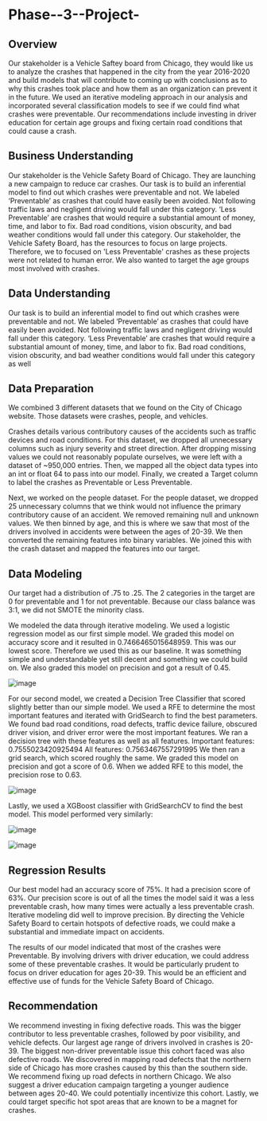 # Phase--3--Project-
## Overview
Our stakeholder is a Vehicle Saftey board from Chicago, they would like us to analyze the crashes that happened in the city from the year 2016-2020 and build models that will contribute to coming up with conclusions as to why this crashes took place and how them as an organization can prevent it in the future. We used an iterative modeling approach in our analysis and incorporated several classification models to see if we could find what crashes were preventable. Our recommendations include investing in driver education for certain age groups and fixing certain road conditions that could cause a crash.

## Business Understanding
Our stakeholder is the Vehicle Safety Board of Chicago. They are launching a new campaign to reduce car crashes. Our task is to build an inferential model to find out which crashes were preventable and not. We labeled ‘Preventable’ as crashes that could have easily been avoided. Not following traffic laws and negligent driving would fall under this category. ‘Less Preventable’ are crashes that would require a substantial amount of money, time, and labor to fix. Bad road conditions, vision obscurity, and bad weather conditions would fall under this category.
Our stakeholder, the Vehicle Safety Board, has the resources to focus on large projects. Therefore, we to focused on 'Less Preventable' crashes as these projects were not related to human error. We also wanted to target the age groups most involved with crashes.


## Data Understanding
Our task is to build an inferential model to find out which crashes were preventable and not. We labeled ‘Preventable’ as crashes that could have easily been avoided. Not following traffic laws and negligent driving would fall under this category. ‘Less Preventable’ are crashes that would require a substantial amount of money, time, and labor to fix. Bad road conditions, vision obscurity, and bad weather conditions would fall under this category as well

## Data Preparation
We combined 3 different datasets that we found on the City of Chicago website. Those datasets were crashes, people, and vehicles.

Crashes details various contributory causes of the accidents such as traffic devices and road conditions. For this dataset, we dropped all unnecessary columns such as injury severity and street direction. After dropping missing values we could not reasonably populate ourselves, we were left with a dataset of ~950,000 entries. Then, we mapped all the object data types into an int or float 64 to pass into our model. Finally, we created a Target column to label the crashes as Preventable or Less Preventable.

Next, we worked on the people dataset. For the people dataset, we dropped 25 unnecessary columns that we think would not influence the primary contributory cause of an accident. We removed remaining null and unknown values. We then binned by age, and this is where we saw that most of the drivers involved in accidents were between the ages of 20-39. We then converted the remaining features into binary variables. We joined this with the crash dataset and mapped the features into our target.

## Data Modeling

Our target had a distribution of .75 to .25. The 2 categories in the target are 0 for preventable and 1 for not preventable. Because our class balance was 3:1, we did not SMOTE the minority class.

We modeled the data through iterative modeling. We used a logistic regression model as our first simple model.
We graded this model on accuracy score and it resulted in 0.7466465015648959. This was our lowest score. Therefore we used this as our baseline. It was something simple and understandable yet still decent and something we could build on. We also graded this model on precision and got a result of 0.45.

![image](https://user-images.githubusercontent.com/91674285/182030758-760c230c-47f8-4244-b091-7b572e7879a6.png)

For our second model, we created a Decision Tree Classifier that scored slightly better than our simple model. We used a RFE to determine the most important features and iterated with GridSearch to find the best parameters. We found bad road conditions, road defects, traffic device failure, obscured driver vision, and driver error were the most important features. We ran a decision tree with these features as well as all features. Important features: 0.7555023420925494 All features: 0.7563467557291995 We then ran a grid search, which scored roughly the same. We graded this model on precision and got a score of 0.6. When we added RFE to this model, the precision rose to 0.63.

![image](https://user-images.githubusercontent.com/91674285/182030785-77b23182-7753-475c-963f-33069292db24.png)

Lastly, we used a XGBoost classifier with GridSearchCV to find the best model. This model performed very similarly:

![image](https://user-images.githubusercontent.com/91674285/182030835-da16dc6a-f5aa-4284-ba48-284e1391a21c.png)

![image](https://user-images.githubusercontent.com/91674285/182030844-22b57791-994b-4777-82d8-0b2716147e70.png)

## Regression Results
Our best model had an accuracy score of 75%. It had a precision score of 63%. Our precision score is out of all the times the model said it was a less preventable crash, how many times were actually a less preventable crash. Iterative modeling did well to improve precision. By directing the Vehicle Safety Board to certain hotspots of defective roads, we could make a substantial and immediate impact on accidents.

The results of our model indicated that most of the crashes were Preventable. By involving drivers with driver education, we could address some of these preventable crashes. It would be particularly prudent to focus on driver education for ages 20-39. This would be an efficient and effective use of funds for the Vehicle Safety Board of Chicago.

## Recommendation

We recommend investing in fixing defective roads. This was the bigger contributor to less preventable crashes, followed by poor visibility, and vehicle defects. Our largest age range of drivers involved in crashes is 20-39. The biggest non-driver preventable issue this cohort faced was also defective roads. We discovered in mapping road defects that the northern side of Chicago has more crashes caused by this than the southern side. We recommend fixing up road defects in northern Chicago. We also suggest a driver education campaign targeting a younger audience between ages 20-40. We could potentially incentivize this cohort. Lastly, we could target specific hot spot areas that are known to be a magnet for crashes.


